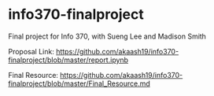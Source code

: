 # info370-finalproject
Final project for Info 370, with Sueng Lee and Madison Smith

Proposal Link: https://github.com/akaash19/info370-finalproject/blob/master/report.ipynb

Final Resource: https://github.com/akaash19/info370-finalproject/blob/master/Final_Resource.md
